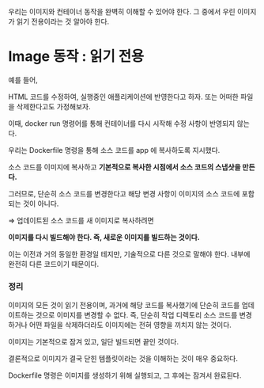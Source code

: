 
우리는 이미지와 컨테이너 동작을 완벽히 이해할 수 있어야 한다.
그 중에서 우린 이미지가 읽기 전용이라는 것 알아야 한다.

# Image 동작 : 읽기 전용

예를 들어,

HTML 코드를 수정하여, 실행중인 애플리케이션에 반영한다고 하자. 또는 어떠한 파일을 삭제한다고도 가정해보자.

이때,  docker run 명령어를 통해 컨테이너를 다시 시작해 수정 사항이 반영되지 않는다.

우리는 Dockerfile 명령을 통해 소스 코드를  app 에 복사하도록 지시했다.

소스 코드를 이미지에 복사하고 **기본적으로 복사한 시점에서 소스 코드의 스냅샷을 만든다.**

그러므로, 단순히 소스 코드를 변경한다고 해당 변경 사항이 이미지의 소스 코드에 포함되는 것이 아니다.


⇒ 업데이트된 소스 코드를 새 이미지로 복사하려면

**이미지를 다시 빌드해야 한다. 즉, 새로운 이미지를 빌드하는 것이다.**

이는 이전과 거의 동일한 환경일 테지만, 기술적으로 다른 것으로 말해야 한다. 내부에 완전히 다른 코드이기 때문이다.


### 정리

이미지의 모든 것이 읽기 전용이며, 과거에 해당 코드를 복사했기에 단순히 코드를 업데이트하는 것으로 이미지를 변경할 수 없다.
즉, 단순히 작업 디렉토리 소스 코드를 변경하거나 어떤 파일을 삭제하더라도 이미지에는 전혀 영향을 끼치지 않는 것이다.

이미지는 기본적으로 잠겨 있고, 일단 빌드되면 끝인 것이다.

결론적으로 이미지가 결국 닫힌 템플릿이라는 것을 이해하는 것이 매우 중요하다.

Dockerfile 명령은 이미지를 생성하기 위해 실행되고, 그 후에는 잠겨서 완료된다.
